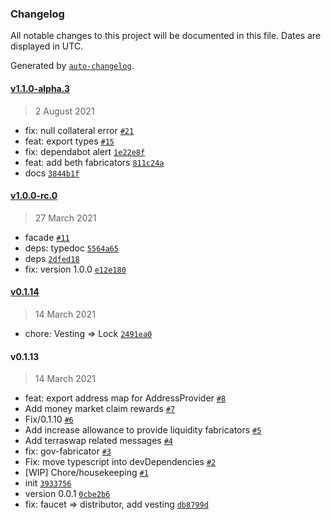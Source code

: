 ### Changelog

All notable changes to this project will be documented in this file. Dates are displayed in UTC.

Generated by [`auto-changelog`](https://github.com/CookPete/auto-changelog).

#### [v1.1.0-alpha.3](https://github.com/Anchor-Protocol/anchor.js/compare/v1.0.0-rc.0...v1.1.0-alpha.3)

> 2 August 2021

- fix: null collateral error [`#21`](https://github.com/Anchor-Protocol/anchor.js/pull/21)
- feat: export types [`#15`](https://github.com/Anchor-Protocol/anchor.js/pull/15)
- fix: dependabot alert [`1e22e8f`](https://github.com/Anchor-Protocol/anchor.js/commit/1e22e8f5cf16413f583d5ba216b0de55cf108e32)
- feat: add beth fabricators [`811c24a`](https://github.com/Anchor-Protocol/anchor.js/commit/811c24a78d05f9dca1f21362ad1fa593b0ee2e92)
- docs [`3844b1f`](https://github.com/Anchor-Protocol/anchor.js/commit/3844b1f0e85cdb86ac37037c54d902d9f7264354)

#### [v1.0.0-rc.0](https://github.com/Anchor-Protocol/anchor.js/compare/v0.1.14...v1.0.0-rc.0)

> 27 March 2021

- facade [`#11`](https://github.com/Anchor-Protocol/anchor.js/pull/11)
- deps: typedoc [`5564a65`](https://github.com/Anchor-Protocol/anchor.js/commit/5564a650652782f62a8bb8c239867e1d6e14e0ba)
- deps [`2dfed18`](https://github.com/Anchor-Protocol/anchor.js/commit/2dfed18f9249fbd16eadca3de6960b85a6e41e25)
- fix: version 1.0.0 [`e12e180`](https://github.com/Anchor-Protocol/anchor.js/commit/e12e1809aff521c6f269fe24af91946ae07b5c20)

#### [v0.1.14](https://github.com/Anchor-Protocol/anchor.js/compare/v0.1.13...v0.1.14)

> 14 March 2021

- chore: Vesting =&gt; Lock [`2491ea0`](https://github.com/Anchor-Protocol/anchor.js/commit/2491ea0d9b3b7ff53647818aab6605324a4a721c)

#### v0.1.13

> 14 March 2021

- feat: export address map for AddressProvider [`#8`](https://github.com/Anchor-Protocol/anchor.js/pull/8)
- Add money market claim rewards [`#7`](https://github.com/Anchor-Protocol/anchor.js/pull/7)
- Fix/0.1.10 [`#6`](https://github.com/Anchor-Protocol/anchor.js/pull/6)
- Add increase allowance to provide liquidity fabricators [`#5`](https://github.com/Anchor-Protocol/anchor.js/pull/5)
- Add terraswap related messages [`#4`](https://github.com/Anchor-Protocol/anchor.js/pull/4)
- fix: gov-fabricator [`#3`](https://github.com/Anchor-Protocol/anchor.js/pull/3)
- Fix: move typescript into devDependencies [`#2`](https://github.com/Anchor-Protocol/anchor.js/pull/2)
- [WIP] Chore/housekeeping [`#1`](https://github.com/Anchor-Protocol/anchor.js/pull/1)
- init [`3933756`](https://github.com/Anchor-Protocol/anchor.js/commit/3933756b23f576739eb07d0a7577a08f70f48660)
- version 0.0.1 [`0cbe2b6`](https://github.com/Anchor-Protocol/anchor.js/commit/0cbe2b6bf6cab32a93e97c6fa24c954db8c5530c)
- fix: faucet =&gt; distributor, add vesting [`db8799d`](https://github.com/Anchor-Protocol/anchor.js/commit/db8799d8345325cc0698f5f8ad61385afe60c4d8)
